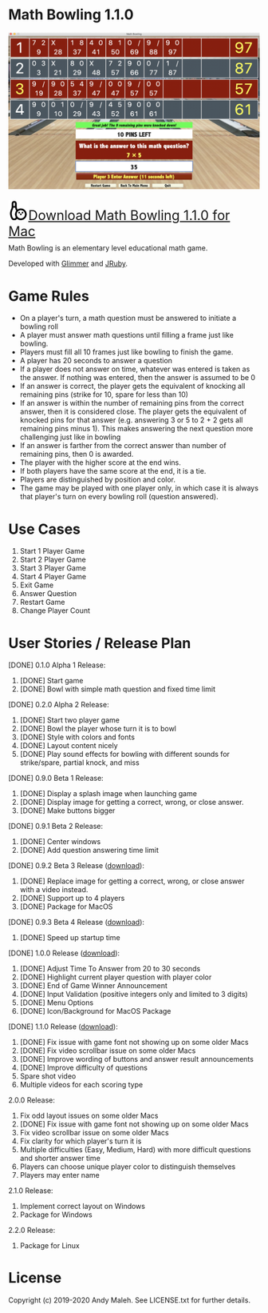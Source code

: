 # Math Bowling 1.1.0

![Math Bowling Screenshot](images/Math-Bowling-Screenshot.png)

<span style="font-size: 1.9em; position: relative; top: 5px">[<img alt="Math Bowling Logo" src="images/math-bowling-logo.png" width="40" />Download Math Bowling 1.1.0 for Mac]()</span>

Math Bowling is an elementary level educational math game.

Developed with [Glimmer](https://github.com/AndyObtiva/Glimmer) and [JRuby](https://www.jruby.org/).

# Game Rules

- On a player's turn, a math question must be answered to initiate a bowling roll
- A player must answer math questions until filling a frame just like bowling.
- Players must fill all 10 frames just like bowling to finish the game.
- A player has 20 seconds to answer a question
- If a player does not answer on time, whatever was entered is taken as the answer. If nothing was entered, then the answer is assumed to be 0
- If an answer is correct, the player gets the equivalent of knocking all remaining pins (strike for 10, spare for less than 10)
- If an answer is within the number of remaining pins from the correct answer, then it is considered close. The player gets the equivalent of knocked pins for that answer (e.g. answering 3 or 5 to 2 + 2 gets all remaining pins minus 1). This makes answering the next question more challenging just like in bowling
- If an answer is farther from the correct answer than number of remaining pins, then 0 is awarded.
- The player with the higher score at the end wins.
- If both players have the same score at the end, it is a tie.
- Players are distinguished by position and color.
- The game may be played with one player only, in which case it is always that player's turn on every bowling roll (question answered).

# Use Cases

1. Start 1 Player Game
1. Start 2 Player Game
1. Start 3 Player Game
1. Start 4 Player Game
1. Exit Game
1. Answer Question
1. Restart Game
1. Change Player Count

# User Stories / Release Plan

[DONE] 0.1.0 Alpha 1 Release:

1. [DONE] Start game
1. [DONE] Bowl with simple math question and fixed time limit

[DONE] 0.2.0 Alpha 2 Release:

1. [DONE] Start two player game
1. [DONE] Bowl the player whose turn it is to bowl
1. [DONE] Style with colors and fonts
1. [DONE] Layout content nicely
1. [DONE] Play sound effects for bowling with different sounds for strike/spare, partial knock, and miss

[DONE] 0.9.0 Beta 1 Release:

1. [DONE] Display a splash image when launching game
1. [DONE] Display image for getting a correct, wrong, or close answer.
1. [DONE] Make buttons bigger

[DONE] 0.9.1 Beta 2 Release:

1. [DONE] Center windows
1. [DONE] Add question answering time limit

[DONE] 0.9.2 Beta 3 Release ([download](https://1drv.ms/u/s!As1vHoYfypJ0gZcDaUq46wxUD1eSoA?e=2ccsHF)):

1. [DONE] Replace image for getting a correct, wrong, or close answer with a video instead.
1. [DONE] Support up to 4 players
1. [DONE] Package for MacOS

[DONE] 0.9.3 Beta 4 Release ([download](https://1drv.ms/u/s!As1vHoYfypJ0gZcGiiaAgr2ywcNisw?e=z1dBIm)):

1. [DONE] Speed up startup time

[DONE] 1.0.0 Release ([download](https://1drv.ms/u/s!As1vHoYfypJ0gZdcxapMZPTQIWKRYA?e=J4sWjN)):

1. [DONE] Adjust Time To Answer from 20 to 30 seconds
1. [DONE] Highlight current player question with player color
1. [DONE] End of Game Winner Announcement
1. [DONE] Input Validation (positive integers only and limited to 3 digits)
1. [DONE] Menu Options
1. [DONE] Icon/Background for MacOS Package

[DONE] 1.1.0 Release ([download]()):
1. [DONE] Fix issue with game font not showing up on some older Macs
1. [DONE] Fix video scrollbar issue on some older Macs
1. [DONE] Improve wording of buttons and answer result announcements
1. [DONE] Improve difficulty of questions
1. Spare shot video
1. Multiple videos for each scoring type

2.0.0 Release:

1. Fix odd layout issues on some older Macs
1. [DONE] Fix issue with game font not showing up on some older Macs
1. Fix video scrollbar issue on some older Macs
1. Fix clarity for which player's turn it is
1. Multiple difficulties (Easy, Medium, Hard) with more difficult questions and shorter answer time
1. Players can choose unique player color to distinguish themselves
1. Players may enter name

2.1.0 Release:

1. Implement correct layout on Windows
1. Package for Windows

2.2.0 Release:

1. Package for Linux

# License

Copyright (c) 2019-2020 Andy Maleh. See LICENSE.txt for further details.

